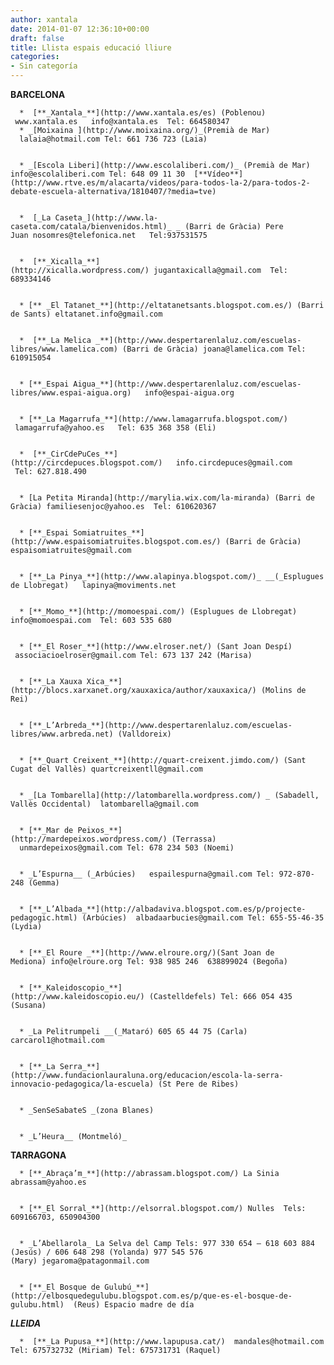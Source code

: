 ```yaml
---
author: xantala
date: 2014-01-07 12:36:10+00:00
draft: false
title: Llista espais educació lliure
categories:
- Sin categoría
---
```


**BARCELONA**



	  *  [**_Xantala_**](http://www.xantala.es/es) (Poblenou)  www.xantala.es   info@xantala.es  Tel: 664580347
	  * _[Moixaina ](http://www.moixaina.org/)_(Premià de Mar)   lalaia@hotmail.com Tel: 661 736 723 (Laia)


	  * _[Escola Liberi](http://www.escolaliberi.com/)_ (Premià de Mar) info@escolaliberi.com Tel: 648 09 11 30  [**Vídeo**](http://www.rtve.es/m/alacarta/videos/para-todos-la-2/para-todos-2-debate-escuela-alternativa/1810407/?media=tve)


	  *  [_La Caseta_](http://www.la-caseta.com/catala/bienvenidos.html)_ _ (Barri de Gràcia) Pere Juan nosomres@telefonica.net   Tel:937531575


	  *  [**_Xicalla_**](http://xicalla.wordpress.com/) jugantaxicalla@gmail.com  Tel: 689334146


	  * [** _El Tatanet_**](http://eltatanetsants.blogspot.com.es/) (Barri de Sants) eltatanet.info@gmail.com


	  *  [**_La Melica _**](http://www.despertarenlaluz.com/escuelas-libres/www.lamelica.com) (Barri de Gràcia) joana@lamelica.com Tel: 610915054


	  * [**_Espai Aigua_**](http://www.despertarenlaluz.com/escuelas-libres/www.espai-aigua.org)   info@espai-aigua.org


	  * [**_La Magarrufa_**](http://www.lamagarrufa.blogspot.com/)   lamagarrufa@yahoo.es   Tel: 635 368 358 (Eli)


	  *  [**_CirCdePuCes_**](http://circdepuces.blogspot.com/)   info.circdepuces@gmail.com    Tel: 627.818.490


	  * [La Petita Miranda](http://marylia.wix.com/la-miranda) (Barri de Gràcia) familiesenjoc@yahoo.es  Tel: 610620367


	  * [**_Espai Somiatruites_**](http://www.espaisomiatruites.blogspot.com.es/) (Barri de Gràcia)   espaisomiatruites@gmail.com


	  * [**_La Pinya_**](http://www.alapinya.blogspot.com/)_ __(_Esplugues de Llobregat)   lapinya@moviments.net


	  * [**_Momo_**](http://momoespai.com/) (Esplugues de Llobregat)    info@momoespai.com  Tel: 603 535 680


	  * [**_El Roser_**](http://www.elroser.net/) (Sant Joan Despí)  associacioelroser@gmail.com Tel: 673 137 242 (Marisa)


	  * [**_La Xauxa Xica_**](http://blocs.xarxanet.org/xauxaxica/author/xauxaxica/) (Molins de Rei)


	  * [**_L’Arbreda_**](http://www.despertarenlaluz.com/escuelas-libres/www.arbreda.net) (Valldoreix)


	  * [**_Quart Creixent_**](http://quart-creixent.jimdo.com/) (Sant Cugat del Vallès) quartcreixentll@gmail.com


	  * _[La Tombarella](http://latombarella.wordpress.com/) _ (Sabadell, Vallès Occidental)  latombarella@gmail.com


	  * [**_Mar de Peixos_**](http://mardepeixos.wordpress.com/) (Terrassa)   unmardepeixos@gmail.com Tel: 678 234 503 (Noemi)


	  * _L’Espurna__ (_Arbúcies)   espailespurna@gmail.com Tel: 972-870-248 (Gemma)


	  * [**_L’Albada_**](http://albadaviva.blogspot.com.es/p/projecte-pedagogic.html) (Arbúcies)  albadaarbucies@gmail.com Tel: 655-55-46-35 (Lydia)


	  * [**_El Roure _**](http://www.elroure.org/)(Sant Joan de Mediona) info@elroure.org Tel: 938 985 246  638899024 (Begoña)


	  * [**_Kaleidoscopio_**](http://www.kaleidoscopio.eu/) (Castelldefels) Tel: 666 054 435 (Susana)


	  * _La Pelitrumpeli __(_Mataró) 605 65 44 75 (Carla) carcarol1@hotmail.com


	  * [**_La Serra_**](http://www.fundacionlauraluna.org/educacion/escola-la-serra-innovacio-pedagogica/la-escuela) (St Pere de Ribes)


	  * _SenSeSabateS _(zona Blanes)


	  * _L’Heura__ (Montmeló)_

**TARRAGONA**



	  * [**_Abraça’m_**](http://abrassam.blogspot.com/) La Sinia   abrassam@yahoo.es


	  * [**_El Sorral_**](http://elsorral.blogspot.com/) Nulles  Tels: 609166703, 650904300


	  * _L’Abellarola_ La Selva del Camp Tels: 977 330 654 – 618 603 884 (Jesús) / 606 648 298 (Yolanda) 977 545 576 (Mary) jegaroma@patagonmail.com


	  * [**_El Bosque de Gulubú_**](http://elbosquedegulubu.blogspot.com.es/p/que-es-el-bosque-de-gulubu.html)  (Reus) Espacio madre de día

**_LLEIDA_**



	  *  [**_La Pupusa_**](http://www.lapupusa.cat/)  mandales@hotmail.com Tel: 675732732 (Miriam) Tel: 675731731 (Raquel)


